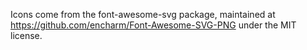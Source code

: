 Icons come from the font-awesome-svg package, maintained at
https://github.com/encharm/Font-Awesome-SVG-PNG under the MIT license.
